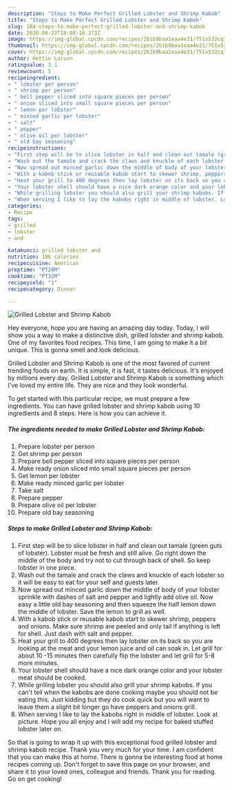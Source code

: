 ```yaml
---
description: "Steps to Make Perfect Grilled Lobster and Shrimp Kabob"
title: "Steps to Make Perfect Grilled Lobster and Shrimp Kabob"
slug: 184-steps-to-make-perfect-grilled-lobster-and-shrimp-kabob
date: 2020-08-22T18:08:18.373Z
image: https://img-global.cpcdn.com/recipes/2b1b9baa1eaa4e31/751x532cq70/grilled-lobster-and-shrimp-kabob-recipe-main-photo.jpg
thumbnail: https://img-global.cpcdn.com/recipes/2b1b9baa1eaa4e31/751x532cq70/grilled-lobster-and-shrimp-kabob-recipe-main-photo.jpg
cover: https://img-global.cpcdn.com/recipes/2b1b9baa1eaa4e31/751x532cq70/grilled-lobster-and-shrimp-kabob-recipe-main-photo.jpg
author: Hettie Larson
ratingvalue: 3.1
reviewcount: 5
recipeingredient:
- " lobster per person"
- " shrimp per person"
- " bell pepper sliced into square pieces per person"
- " onion sliced into small square pieces per person"
- " lemon per lobster"
- " minced garlic per lobster"
- " salt"
- " pepper"
- " olive oil per lobster"
- " old bay seasoning"
recipeinstructions:
- "First step will be to slice lobster in half and clean out tamale (green guts of lobster). Lobster must be fresh and still alive. Go right down the middle of the body and try not to cut through back of shell. So keep lobster in one piece."
- "Wash out the tamale and crack the claws and knuckle of each lobster so it will be easy to eat for your self and guests later."
- "Now spread out minced garlic down the middle of body of your lobster sprinkle with dashes of salt and pepper and lightly add olive oil. Now easy a little old bay seasoning and then squeeze the half lemon down the middle of lobster. Save the lemon to grill as well."
- "With a kabob stick or reusable kabob start to skewer shrimp, peppers and onions. Make sure shrimp are peeled and only tail if anything is left for shell. Just dash with salt and pepper."
- "Heat your grill to 400 degrees then lay lobster on its back so you are looking at the meat and your lemon juice and oil can soak in. Let grill for about 10 -15 minutes then carefully flip the lobster and let grill for 5-8 more minutes."
- "Your lobster shell should have a nice dark orange color and your lobster meat should be cooked."
- "While grilling lobster you should also grill your shrimp kabobs. If you can&#39;t tell when the kabobs are done cooking maybe you should not be eating this. Just kidding but they do cook quick but you will want to leave them a slight bit longer go have peppers and onions grill."
- "When serving I like to lay the kabobs right in middle of lobster. Look at picture. Hope you all enjoy and I will add my recipe for baked stuffed lobster later on."
categories:
- Recipe
tags:
- grilled
- lobster
- and

katakunci: grilled lobster and 
nutrition: 186 calories
recipecuisine: American
preptime: "PT20M"
cooktime: "PT32M"
recipeyield: "1"
recipecategory: Dinner

---
```



![Grilled Lobster and Shrimp Kabob](https://img-global.cpcdn.com/recipes/2b1b9baa1eaa4e31/751x532cq70/grilled-lobster-and-shrimp-kabob-recipe-main-photo.jpg)

Hey everyone, hope you are having an amazing day today. Today, I will show you a way to make a distinctive dish, grilled lobster and shrimp kabob. One of my favorites food recipes. This time, I am going to make it a bit unique. This is gonna smell and look delicious.

Grilled Lobster and Shrimp Kabob is one of the most favored of current trending foods on earth. It is simple, it is fast, it tastes delicious. It's enjoyed by millions every day. Grilled Lobster and Shrimp Kabob is something which I've loved my entire life. They are nice and they look wonderful.




To get started with this particular recipe, we must prepare a few ingredients. You can have grilled lobster and shrimp kabob using 10 ingredients and 8 steps. Here is how you can achieve it.

<!--inarticleads1-->

##### The ingredients needed to make Grilled Lobster and Shrimp Kabob:

1. Prepare  lobster per person
1. Get  shrimp per person
1. Prepare  bell pepper sliced into square pieces per person
1. Make ready  onion sliced into small square pieces per person
1. Get  lemon per lobster
1. Make ready  minced garlic per lobster
1. Take  salt
1. Prepare  pepper
1. Prepare  olive oil per lobster
1. Prepare  old bay seasoning




<!--inarticleads2-->

##### Steps to make Grilled Lobster and Shrimp Kabob:

1. First step will be to slice lobster in half and clean out tamale (green guts of lobster). Lobster must be fresh and still alive. Go right down the middle of the body and try not to cut through back of shell. So keep lobster in one piece.
1. Wash out the tamale and crack the claws and knuckle of each lobster so it will be easy to eat for your self and guests later.
1. Now spread out minced garlic down the middle of body of your lobster sprinkle with dashes of salt and pepper and lightly add olive oil. Now easy a little old bay seasoning and then squeeze the half lemon down the middle of lobster. Save the lemon to grill as well.
1. With a kabob stick or reusable kabob start to skewer shrimp, peppers and onions. Make sure shrimp are peeled and only tail if anything is left for shell. Just dash with salt and pepper.
1. Heat your grill to 400 degrees then lay lobster on its back so you are looking at the meat and your lemon juice and oil can soak in. Let grill for about 10 -15 minutes then carefully flip the lobster and let grill for 5-8 more minutes.
1. Your lobster shell should have a nice dark orange color and your lobster meat should be cooked.
1. While grilling lobster you should also grill your shrimp kabobs. If you can&#39;t tell when the kabobs are done cooking maybe you should not be eating this. Just kidding but they do cook quick but you will want to leave them a slight bit longer go have peppers and onions grill.
1. When serving I like to lay the kabobs right in middle of lobster. Look at picture. Hope you all enjoy and I will add my recipe for baked stuffed lobster later on.




So that is going to wrap it up with this exceptional food grilled lobster and shrimp kabob recipe. Thank you very much for your time. I am confident that you can make this at home. There is gonna be interesting food at home recipes coming up. Don't forget to save this page on your browser, and share it to your loved ones, colleague and friends. Thank you for reading. Go on get cooking!
